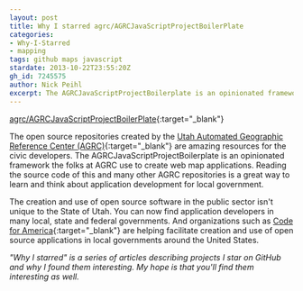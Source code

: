 ```yaml
---
layout: post
title: Why I starred agrc/AGRCJavaScriptProjectBoilerPlate
categories:
- Why-I-Starred
- mapping
tags: github maps javascript
stardate: 2013-10-22T23:55:20Z
gh_id: 7245575
author: Nick Peihl
excerpt: The AGRCJavaScriptProjectBoilerplate is an opinionated framework the folks at the Utah Automated Geographic Reference Center use to create web map applications.
---
```


[agrc/AGRCJavaScriptProjectBoilerPlate](https://github.com/agrc/AGRCJavaScriptProjectBoilerPlate){:target="_blank"}

The open source repositories created by the [Utah Automated Geographic Reference Center (AGRC)](http://gis.utah.gov){:target="_blank"} are amazing resources for the civic developers. The AGRCJavaScriptProjectBoilerplate is an opinionated framework the folks at AGRC use to create web map applications. Reading the source code of this and many other AGRC repositories is a great way to learn and think about application development for local government.

The creation and use of open source software in the public sector isn't unique to the State of Utah. You can now find application developers in many local, state and federal governments. And organizations such as [Code for America](http://codeforamerica.org){:target="_blank"} are helping facilitate creation and use of open source applications in local governments around the United States.

*"Why I starred" is a series of articles describing projects I star on GitHub and why I found them interesting. My hope is that you'll find them interesting as well.*
